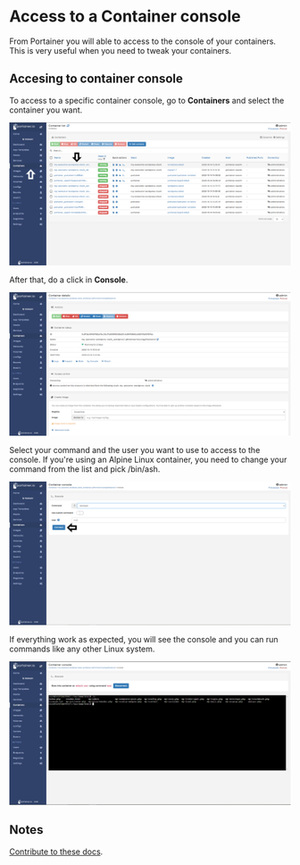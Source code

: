 # Access to a Container console

From Portainer you will able to access to the console of your containers. This is very useful when you need to tweak your containers.

## Accesing to container console

To access to a specific container console, go to <b>Containers</b> and select the container you want.

![console](assets/inspect-1.png)

After that, do a click in <b>Console</b>.

![console](assets/console-1.png)

Select your command and the user you want to use to access to the console. If you're using an Alpine Linux container, you need to change your command from the list and pick /bin/ash.

![console](assets/console-2.png)

If everything work as expected, you will see the console and you can run commands like any other Linux system. 

![console](assets/console-3.png)

## Notes

[Contribute to these docs](https://github.com/portainer/portainer-docs/blob/master/contributing.md).